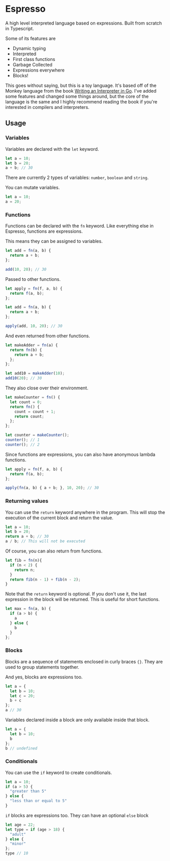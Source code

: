 # Espresso

A high level interpreted language based on expressions. Built from scratch in Typescript.

Some of its features are

- Dynamic typing
- Interpreted
- First class functions
- Garbage Collected
- Expressions everywhere
- Blocks!

This goes without saying, but this is a toy language. It's based off of the Monkey language from the book [Writing an Interpreter in Go](https://interpreterbook.com/). I've added some features and changed some things around, but the core of the language is the same and I highly recommend reading the book if you're interested in compilers and interpreters.

## Usage

### Variables

Variables are declared with the `let` keyword.

```js
let a = 10;
let b = 20;
a + b; // 30
```

There are currently 2 types of variables: `number`, `boolean` and `string`.

You can mutate variables.

```js
let a = 10;
a = 20;
```

### Functions

Functions can be declared with the `fn` keyword. Like everything else in Espresso, functions are expressions.

This means they can be assigned to variables.

```js
let add = fn(a, b) {
  return a + b;
};

add(10, 20); // 30
```

Passed to other functions.

```js
let apply = fn(f, a, b) {
  return f(a, b);
};

let add = fn(a, b) {
  return a + b;
};

apply(add, 10, 20); // 30
```

And even returned from other functions.

```js
let makeAdder = fn(a) {
  return fn(b) {
    return a + b;
  };
};

let add10 = makeAdder(10);
add10(20); // 30
```

They also close over their environment.

```js
let makeCounter = fn() {
  let count = 0;
  return fn() {
    count = count + 1;
    return count;
  };
};

let counter = makeCounter();
counter(); // 1
counter(); // 2
```

Since functions are expressions, you can also have anonymous lambda functions.

```js
let apply = fn(f, a, b) {
  return f(a, b);
};

apply(fn(a, b) { a + b; }, 10, 20); // 30
```

### Returning values

You can use the `return` keyword anywhere in the program. This will stop the execution of the current block and return the value.

```js
let a = 10;
let b = 20;
return a + b; // 30
a / b; // This will not be executed
```

Of course, you can also return from functions.

```js
let fib = fn(n){
  if (n < 2) {
    return n;
  }
  return fib(n - 1) + fib(n - 2);
}
```

Note that the `return` keyword is optional. If you don't use it, the last expression in the block will be returned. This is useful for short functions.

```js
let max = fn(a, b) {
  if (a > b) {
    a
  } else {
    b
  }
};
```

### Blocks

Blocks are a sequence of statements enclosed in curly braces `{}`. They are used to group statements together.

And yes, blocks are expressions too.

```js
let a = {
  let b = 10;
  let c = 20;
  b + c
};
a // 30
```

Variables declared inside a block are only available inside that block.

```js
let a = {
  let b = 10;
  b
};
b // undefined
```

### Conditionals

You can use the `if` keyword to create conditionals.

```js
let a = 10;
if (a > 5) {
  "greater than 5"
} else {
  "less than or equal to 5"
}
```

`if` blocks are expressions too. They can have an optional `else` block

```js
let age = 22;
let type = if (age > 18) {
  "adult"
} else {
  "minor"
};
type // 10
```
